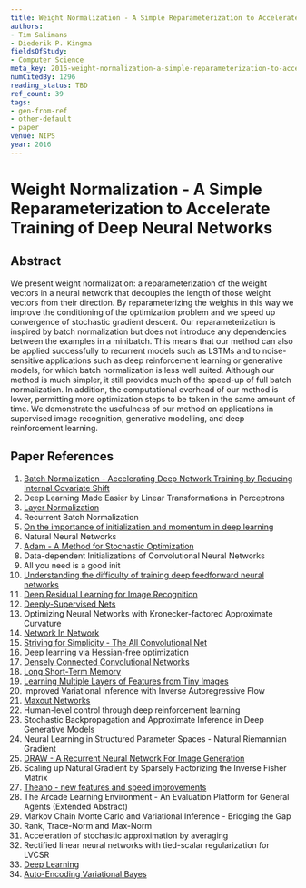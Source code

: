 ```yaml
---
title: Weight Normalization - A Simple Reparameterization to Accelerate Training of Deep Neural Networks
authors:
- Tim Salimans
- Diederik P. Kingma
fieldsOfStudy:
- Computer Science
meta_key: 2016-weight-normalization-a-simple-reparameterization-to-accelerate-training-of-deep-neural-networks
numCitedBy: 1296
reading_status: TBD
ref_count: 39
tags:
- gen-from-ref
- other-default
- paper
venue: NIPS
year: 2016
---
```


# Weight Normalization - A Simple Reparameterization to Accelerate Training of Deep Neural Networks

## Abstract

We present weight normalization: a reparameterization of the weight vectors in a neural network that decouples the length of those weight vectors from their direction. By reparameterizing the weights in this way we improve the conditioning of the optimization problem and we speed up convergence of stochastic gradient descent. Our reparameterization is inspired by batch normalization but does not introduce any dependencies between the examples in a minibatch. This means that our method can also be applied successfully to recurrent models such as LSTMs and to noise-sensitive applications such as deep reinforcement learning or generative models, for which batch normalization is less well suited. Although our method is much simpler, it still provides much of the speed-up of full batch normalization. In addition, the computational overhead of our method is lower, permitting more optimization steps to be taken in the same amount of time. We demonstrate the usefulness of our method on applications in supervised image recognition, generative modelling, and deep reinforcement learning.

## Paper References

1. [Batch Normalization - Accelerating Deep Network Training by Reducing Internal Covariate Shift](2015-batch-normalization-accelerating-deep-network-training-by-reducing-internal-covariate-shift)
2. Deep Learning Made Easier by Linear Transformations in Perceptrons
3. [Layer Normalization](2016-layer-normalization)
4. Recurrent Batch Normalization
5. [On the importance of initialization and momentum in deep learning](2013-on-the-importance-of-initialization-and-momentum-in-deep-learning)
6. Natural Neural Networks
7. [Adam - A Method for Stochastic Optimization](2015-adam-a-method-for-stochastic-optimization)
8. Data-dependent Initializations of Convolutional Neural Networks
9. All you need is a good init
10. [Understanding the difficulty of training deep feedforward neural networks](2010-understanding-the-difficulty-of-training-deep-feedforward-neural-networks)
11. [Deep Residual Learning for Image Recognition](2015-resnet.md)
12. [Deeply-Supervised Nets](2015-deeply-supervised-nets)
13. Optimizing Neural Networks with Kronecker-factored Approximate Curvature
14. [Network In Network](2014-network-in-network)
15. [Striving for Simplicity - The All Convolutional Net](2015-striving-for-simplicity-the-all-convolutional-net)
16. Deep learning via Hessian-free optimization
17. [Densely Connected Convolutional Networks](2017-densely-connected-convolutional-networks)
18. [Long Short-Term Memory](1997-long-short-term-memory)
19. [Learning Multiple Layers of Features from Tiny Images](2009-learning-multiple-layers-of-features-from-tiny-images)
20. Improved Variational Inference with Inverse Autoregressive Flow
21. [Maxout Networks](2013-maxout-networks)
22. Human-level control through deep reinforcement learning
23. Stochastic Backpropagation and Approximate Inference in Deep Generative Models
24. Neural Learning in Structured Parameter Spaces - Natural Riemannian Gradient
25. [DRAW - A Recurrent Neural Network For Image Generation](2015-draw-a-recurrent-neural-network-for-image-generation)
26. Scaling up Natural Gradient by Sparsely Factorizing the Inverse Fisher Matrix
27. [Theano - new features and speed improvements](2012-theano-new-features-and-speed-improvements)
28. The Arcade Learning Environment - An Evaluation Platform for General Agents (Extended Abstract)
29. Markov Chain Monte Carlo and Variational Inference - Bridging the Gap
30. Rank, Trace-Norm and Max-Norm
31. Acceleration of stochastic approximation by averaging
32. Rectified linear neural networks with tied-scalar regularization for LVCSR
33. [Deep Learning](2016-deep-learning)
34. [Auto-Encoding Variational Bayes](2014-auto-encoding-variational-bayes)
